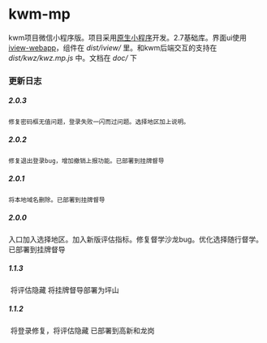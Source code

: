 # kwm-mp

kwm项目微信小程序版。项目采用[原生小程序](<https://developers.weixin.qq.com/miniprogram/dev/>)开发。2.7基础库。界面ui使用[iview-webapp](<https://weapp.iviewui.com/docs/guide/start>)，组件在 *dist/iview/* 里。和kwm后端交互的支持在 *dist/kwz/kwz.mp.js* 中。文档在 *doc/* 下

### 更新日志
##### 2.0.3
    修复密码框无值问题，登录失败一闪而过问题。选择地区加上说明。
##### 2.0.2
    修复退出登录bug，增加撤销上报功能。已部署到挂牌督导
##### 2.0.1
    将本地域名删除。已部署到挂牌督导
##### 2.0.0
​	入口加入选择地区。加入新版评估指标。修复督学沙龙bug。优化选择随行督学。已部署到挂牌督导
##### 1.1.3
​	将评估隐藏 将挂牌督导部署为坪山
##### 1.1.2 
​	将登录修复，将评估隐藏 已部署到高新和龙岗